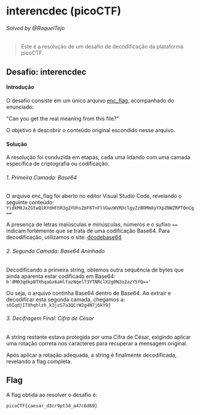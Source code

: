 # interencdec (picoCTF)  
###### Solved by @RaquelTejo
> Este é a resolução de um desafio de decodificação da plataforma picoCTF.  

## Desafio: interencdec
#### Introdução  

O desafio consiste em um único arquivo [enc_flag](https://artifacts.picoctf.net/c_titan/108/enc_flag), acompanhado do enunciado:

"Can you get the real meaning from this file?"

O objetivo é descobrir o conteúdo original escondido nesse arquivo. 

 

#### Solução 

A resolução foi conduzida em etapas, cada uma lidando com uma camada específica de criptografia ou codificação.

###### 1. Primeira Camada: Base64

O arquivo enc_flag foi aberto no editor Visual Studio Code, revelando o seguinte conteúdo: `YidkM0JxZGtwQlRYdHFhR3g2YUhsZmF6TnFlVGwzWVROclgyZzBOMm8yYXpZNWZRPT0nCg==`

A presença de letras maiúsculas e minúsculas, números e o sufixo `==` indicam fortemente que se trata de uma codificação Base64.
Para decodificação, utilizamos o site: [dcodebase64](https://www.dcode.fr/code-base-64)
###### 2. Segunda Camada: Base64 Aninhado

Decodificando a primeira string, obtemos outra sequência de bytes que ainda aparenta estar codificada em Base64:
`b'dM0JqdkpBTXhqaGx6aHlfazNqelT3YTNRclX2g0N2o2azY5fQ=='`

Ou seja, o arquivo continha Base64 dentro de Base64. Ao extrair e decodificar esta segunda camada, chegamos a:
`s0IqdjITXhqhlzh_k3jzS7a3QCrW2g4N7j6kY9}`

###### 3. Decifragem Final: Cifra de César

A string restante estava protegida por uma Cifra de César, exigindo aplicar uma rotação correta nos caracteres para recuperar a mensagem original.

Após aplicar a rotação adequada, a string é finalmente decodificada, revelando a flag completa.

## Flag

A flag obtida ao resolver o desafio é:

    picoCTF{caesar_d3cr9pt3d_a47c6d69}



